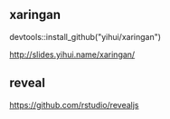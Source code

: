 ## xaringan

devtools::install_github("yihui/xaringan")

http://slides.yihui.name/xaringan/

## reveal

https://github.com/rstudio/revealjs